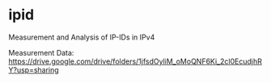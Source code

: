 # ipid
Measurement and Analysis of IP-IDs in IPv4

Measurement Data: https://drive.google.com/drive/folders/1jfsdOyliM_oMoQNF6Ki_2cl0EcudjhRY?usp=sharing
